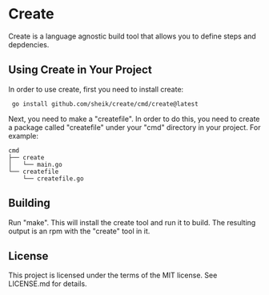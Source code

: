 # Create #
Create is a language agnostic build tool that allows you to define steps and depdencies.

## Using Create in Your Project ##
In order to use create, first you need to install create:

     go install github.com/sheik/create/cmd/create@latest

Next, you need to make a "createfile". In order to do this, you need to create a package called "createfile" under your "cmd" directory in your project. For example:

    cmd
    ├── create
    │   └── main.go
    └── createfile
        └── createfile.go



## Building ##
Run "make". This will install the create tool and run it to build. The resulting output is an
rpm with the "create" tool in it.

## License ##
This project is licensed under the terms of the MIT license. See LICENSE.md for details.